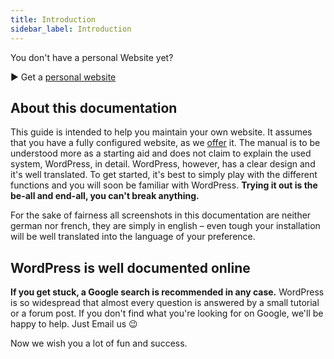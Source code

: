 ```yaml
---
title: Introduction
sidebar_label: Introduction
---
```


You don't have a personal Website yet?

► Get a [personal website](https://extern18.gruene.ch/musterperson/angebot)

## About this documentation

This guide is intended to help you maintain your own website. It assumes that
you have a fully configured website, as we 
[offer](https://extern18.gruene.ch/musterperson/angebot) it. The manual is to 
be understood more as a starting aid and does not claim to explain the 
used system, WordPress, in detail. WordPress, however, has a clear design 
and it's well translated. To get started, it's best to simply play with the 
different functions and you will soon be familiar with WordPress. **Trying it 
out is the be-all and end-all, you can't break anything.**

For the sake of fairness all screenshots in this documentation are neither 
german nor french, they are simply in english – even tough your installation 
will be well translated into the language of your preference.
   
## WordPress is well documented online

**If you get stuck, a Google search is recommended in any case.** WordPress is so 
widespread that almost every question is answered by a small tutorial or a 
forum post. If you don't find what you're looking for on Google, we'll be 
happy to help. Just Email us 😉

Now we wish you a lot of fun and success.
